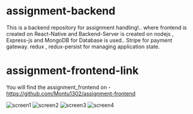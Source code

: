 # assignment-backend
This is a backend repository for assignment handling!..
where frontend is created on React-Native and 
Backend-Server is created on nodejs , Express-js and MongoDB for Database is used..
Stripe for payment gateway.
redux , redux-persist for managing application state.

# assignment-frontend-link
You will find the assignment_frontend on - https://github.com/Montu1302/assignment-frontend


![screen1](https://github.com/Rohit-Bera/assignment-backend/assets/76840811/e8a45dc0-0261-4c4f-be40-92409cb53d0d)
![screen2](https://github.com/Rohit-Bera/assignment-backend/assets/76840811/4d3e00a2-6772-4c8f-9ba3-384ac1353aa5)
![screen3](https://github.com/Rohit-Bera/assignment-backend/assets/76840811/f1b87a01-8a5c-49d2-b508-dc54e40928ca)
![screen4](https://github.com/Rohit-Bera/assignment-backend/assets/76840811/e53d3f49-8169-4f8e-a055-868994b494ef)
